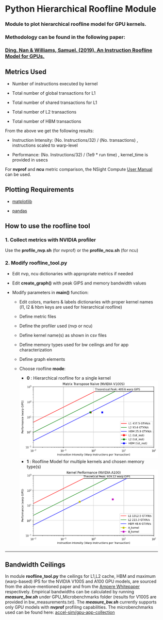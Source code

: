 # Python Hierarchical Roofline Module

### Module to plot hierarchical roofline model for GPU kernels.

### Methodology can be found in the following paper:
### [Ding, Nan & Williams, Samuel. (2019). An Instruction Roofline Model for GPUs.](https://crd.lbl.gov/assets/Uploads/InstructionRooflineModel-PMBS19-.pdf)

## Metrics Used

- Νumber of instructions executed by kernel

- Τotal number of global transactions for L1

- Τotal number of shared transactions for L1

- Τotal number of L2 transactions

- Τotal number of HBM transactions

From the above we get the following results:

- Instruction Intensity: (No. Instructions/32) / (Νο. transactions) , instructions scaled to warp-level

- Performance: (No. Instructions/32) / (1e9 * run time) , kernel_time is provided in usecs

For **nvprof** and **ncu** metric comparison, the NSight Compute [User Manual](https://docs.nvidia.com/nsight-compute/2020.1/pdf/NsightComputeCli.pdf) can be used.

## Plotting Requirements

- [matplotlib](https://matplotlib.org/)

- [pandas](https://pandas.pydata.org/)

## How to use the roofline tool

### 1. Collect metrics with NVIDIA profiler

Use the **profile_nvp.sh** (for nvprof) or the **profile_ncu.sh** (for ncu) 

### 2. Modify roofline_tool.py 

  - Edit nvp, ncu dictionaries with appropriate metrics if needed

  - Edit **create_graph()** with peak GIPS and memory bandwidth values

  - Modify parameters in **main()** function:
    
    - Edit colors, markers & labels dictionaries with proper kernel names (l1, l2 & hbm keys are used for hierarchical roofline)

    - Define metric files 

    - Define the profiler used (nvp or ncu)

    - Define kernel name(s) as shown in csv files

    - Define memory types used for bw ceilings and for app characterization

    - Define graph elements

    - Choose roofline **mode**:

      - **0** : Hierarchical roofline for a single kernel 
      <img src="hierarchical/roofline_transpose.png" width="700"/>

      - **1** : Roofline Model for multiple kernels and chosen memory type(s)
      <img src="multi_kernels/roofline_kernels.png" width="700"/>
  

---

## Bandwidth Ceilings
In module **roofline_tool.py** the ceilings for L1,L2 cache, HBM and maximum (warp-based) IPS  for the NVIDIA V100S and A100 GPU models, are sourced from the above-mentioned paper and from the [Ampere Whitepaper](https://images.nvidia.com/aem-dam/en-zz/Solutions/data-center/nvidia-ampere-architecture-whitepaper.pdf) respectively. Empirical bandwidths can be calculated by running  ***measure_bw.sh*** under GPU_Microbenchmarks folder (results for V100S are provided in bw_measurements.txt). The  ***measure_bw.sh*** currently supports only GPU models with **nvprof** profiling capabilities. The microbenchmarks used can be found here: [accel-sim/gpu-app-collection](https://github.com/accel-sim/gpu-app-collection/tree/release/src/cuda/GPU_Microbenchmark)